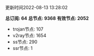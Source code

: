 更新时间2022-08-13 13:28:02

**总订阅: 64**
**总节点: 9368**
**有效节点: 2052**
- trojan节点: 107
- v2ray节点: 1654
- ss节点: 290
- ssr节点: 1
